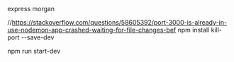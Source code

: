 express
morgan

//https://stackoverflow.com/questions/58605392/port-3000-is-already-in-use-nodemon-app-crashed-waiting-for-file-changes-bef
npm install kill-port --save-dev


npm run start-dev